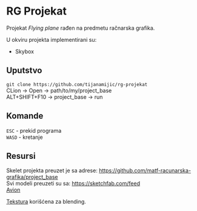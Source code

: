 # RG Projekat

Projekat *Flying plane* rađen na predmetu račnarska grafika.

U okviru projekta implementirani su:
+ Skybox

## Uputstvo

`git clone https://github.com/tijanamijic/rg-projekat`  
CLion -> Open -> path/to/my/project_base   
ALT+SHIFT+F10 -> project_base -> run

## Komande

`ESC` - prekid programa  
`WASD` - kretanje  


## Resursi

Skelet projekta preuzet je sa adrese: https://github.com/matf-racunarska-grafika/project_base  
Svi modeli preuzeti su sa: https://sketchfab.com/feed  
[Avion](https://sketchfab.com/3d-models/caravanazip-125yIM3DWOvlzV70NvXjZElRdel)

[Tekstura](https://www.stickpng.com/img/nature/light/white-sparkles) korišćena za blending. 

